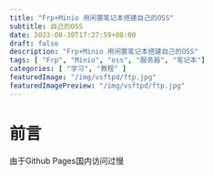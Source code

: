 ```yaml
---
title: "Frp+Minio 用闲置笔记本搭建自己的OSS"
subtitle: 自己的OSS
date: 2023-08-30T17:27:59+08:00
draft: false
description: "Frp+Minio 用闲置笔记本搭建自己的OSS"
tags: [ "Frp", "Minio", "oss", "服务器", "笔记本"]
categories: [ "学习", "教程" ]
featuredImage: "/img/vsftpd/ftp.jpg"
featuredImagePreview: "/img/vsftpd/ftp.jpg"
---
```


# 前言

由于Github Pages国内访问过慢
